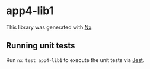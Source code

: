 # app4-lib1

This library was generated with [Nx](https://nx.dev).

## Running unit tests

Run `nx test app4-lib1` to execute the unit tests via [Jest](https://jestjs.io).
